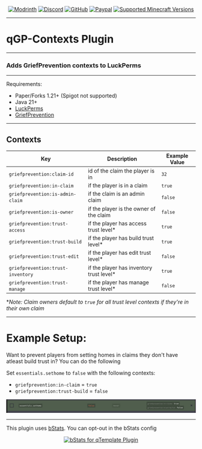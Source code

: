 <div align="center">

[![Modrinth][modrinth-shield]][modrinth-url]
[![Discord][discord-shield]][discord-url]
[![GitHub][github-shield]][github-url]
[![Paypal][paypal-shield]][paypal-url]
[![Supported Minecraft Versions][versions-shield]][versions-url]
</div>

---

# qGP-Contexts Plugin

---

### Adds GriefPrevention contexts to LuckPerms

---

Requirements:
- Paper/Forks 1.21+ (Spigot not supported) 
- Java 21+ 
- [LuckPerms][luckperms-url]
- [GriefPrevention][griefprevention-url]

---

## Contexts

| Key                                 | Description                              | Example Value |
|-------------------------------------|------------------------------------------|---------------|
| ``griefprevention:claim-id``        | id of the claim the player is in         | ``32``        |
| ``griefprevention:in-claim``        | if the player is in a claim              | ``true``      |
| ``griefprevention:is-admin-claim``  | if the claim is an admin claim           | ``false``     |
| ``griefprevention:is-owner``        | if the player is the owner of the claim  | ``false``     |
| ``griefprevention:trust-access``    | if the player has access trust level*    | ``true``      |
| ``griefprevention:trust-build``     | if the player has build trust level*     | ``true``      |
| ``griefprevention:trust-edit``      | if the player has edit trust level*      | ``false``     |
| ``griefprevention:trust-inventory`` | if the player has inventory trust level* | ``true``      |
| ``griefprevention:trust-manage``    | if the player has manage trust level*    | ``false``     |

**Note: Claim owners default to ``true`` for all trust level contexts if they're in their own claim*

---

# Example Setup:

Want to prevent players from setting homes in claims they don't have atleast build trust in? You can do the following

Set ``essentials.sethome`` to ``false`` with the following contexts:
- ``griefprevention:in-claim`` = ``true``
- ``griefprevention:trust-build`` = ``false``

![GP Contexts Permissions][perms-example-img]

---

This plugin uses [bStats][bstats-url]. You can opt-out in the bStats config
<div align="center">

[![bStats for qTemplate Plugin][bstats-plugin-svg]][bstats-plugin-url]
</div>

[luckperms-url]: https://luckperms.net/
[griefprevention-url]: https://modrinth.com/plugin/griefprevention
[perms-example-img]: https://github.com/QarthO/qGP-Contexts/blob/main/img/gpcontexts%20perms.png?raw=true

[modrinth-shield]: https://img.shields.io/badge/Download-00AF5C?logo=modrinth&logoColor=white&style=for-the-badge

[modrinth-url]: https://modrinth.com/plugin/qGP-Contexts

[discord-shield]: https://img.shields.io/badge/Discord-5865F2?logo=discord&logoColor=white&style=for-the-badge

[discord-url]: https://quartzdev.gg/discord/

[github-shield]: https://img.shields.io/badge/Source-181717?logo=github&logoColor=white&style=for-the-badge

[github-url]: https://github.com/qartho/qGP-Contexts

[paypal-shield]: https://img.shields.io/badge/Donate-00457C?logo=paypal&logoColor=white&style=for-the-badge

[paypal-url]: https://quartzdev.gg/paypal/

[versions-shield]: https://img.shields.io/badge/1.20+-blue?style=for-the-badge&label=Minecraft%20Versions

[versions-url]: https://modrinth.com/plugins/qGP-Contexts

[bstats-url]: https://bstats.org/

[bstats-plugin-svg]: https://bstats.org/signatures/bukkit/qGP-Contexts.svg

[bstats-plugin-url]: https://bstats.org/plugin/bukkit/qGP-Contexts/
